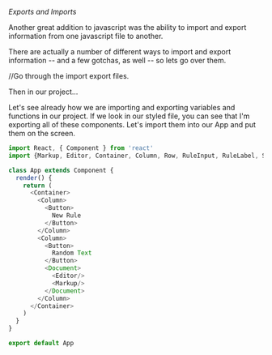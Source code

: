 *Exports and Imports*

Another great addition to javascript was the ability to import and export information from one javascript file to another.

There are actually a number of different ways to import and export information -- and a few gotchas, as well -- so lets go over them.


//Go through the import export files.

Then in our project...

Let's see already how we are importing and exporting variables and functions in our project. If we look in our styled file, you can see that I'm exporting all of these components. Let's import them into our App and put them on the screen.


```javascript
import React, { Component } from 'react'
import {Markup, Editor, Container, Column, Row, RuleInput, RuleLabel, StyleInput, Button, Document} from './styled'

class App extends Component {
  render() {
    return (
      <Container>
        <Column>
          <Button>
            New Rule
          </Button>
        </Column>
        <Column>
          <Button>
            Random Text
          </Button>
          <Document>
            <Editor/>
            <Markup/>
          </Document>
        </Column>
      </Container>
    )
  }
}

export default App
```
